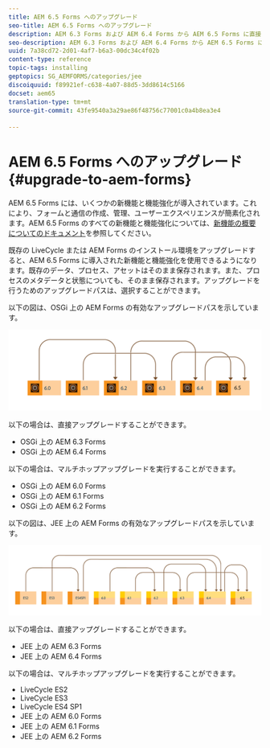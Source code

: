 ```yaml
---
title: AEM 6.5 Forms へのアップグレード
seo-title: AEM 6.5 Forms へのアップグレード
description: AEM 6.3 Forms および AEM 6.4 Forms から AEM 6.5 Forms に直接アップグレードすることができます。
seo-description: AEM 6.3 Forms および AEM 6.4 Forms から AEM 6.5 Forms に直接アップグレードすることができます。
uuid: 7a38cd72-2d01-4af7-b6a3-00dc34c4f02b
content-type: reference
topic-tags: installing
geptopics: SG_AEMFORMS/categories/jee
discoiquuid: f89921ef-c638-4a07-88d5-3dd8614c5166
docset: aem65
translation-type: tm+mt
source-git-commit: 43fe9540a3a29ae86f48756c77001c0a4b8ea3e4

---
```



# AEM 6.5 Forms へのアップグレード{#upgrade-to-aem-forms}

AEM 6.5 Forms には、いくつかの新機能と機能強化が導入されています。これにより、フォームと通信の作成、管理、ユーザーエクスペリエンスが簡素化されます。AEM 6.5 Forms のすべての新機能と機能強化については、[新機能の概要についてのドキュメント](../../forms/using/whats-new.md)を参照してください。

既存の LiveCycle または AEM Forms のインストール環境をアップグレードすると、AEM 6.5 Forms に導入された新機能と機能強化を使用できるようになります。既存のデータ、プロセス、アセットはそのまま保存されます。また、プロセスのメタデータと状態についても、そのまま保存されます。アップグレードを行うためのアップグレードパスは、選択することができます。

以下の図は、OSGi 上の AEM Forms の有効なアップグレードパスを示しています。

![](do-not-localize/osgi-upgrade-path.png)

以下の場合は、直接アップグレードすることができます。

* OSGi 上の AEM 6.3 Forms
* OSGi 上の AEM 6.4 Forms

以下の場合は、マルチホップアップグレードを実行することができます。

* OSGi 上の AEM 6.0 Forms
* OSGi 上の AEM 6.1 Forms
* OSGi 上の AEM 6.2 Forms

以下の図は、JEE 上の AEM Forms の有効なアップグレードパスを示しています。

![](do-not-localize/jee-upgrade-6-5.png)

以下の場合は、直接アップグレードすることができます。

* JEE 上の AEM 6.3 Forms
* JEE 上の AEM 6.4 Forms

以下の場合は、マルチホップアップグレードを実行することができます。

* LiveCycle ES2
* LiveCycle ES3
* LiveCycle ES4 SP1
* JEE 上の AEM 6.0 Forms
* JEE 上の AEM 6.1 Forms
* JEE 上の AEM 6.2 Forms

<!--
[Work in Progress]

Migration involves moving only assets (PDF, XDP, images, adaptive forms, correspondence management assets) from one server to another - processes (LCA), settings, configurations, and a few other pieces of metadata are not migrated. Perform the following steps to migrate to AEM 6.3 Forms:

1. Set up a fresh environment of [AEM 6.3 Forms](https://adobe.com/go/learn_aemforms_documentation_63).
1. Move XDP or other compatible assets to the freshly set instance. For detailed instructions, see [Importing and exporting assets to AEM Forms](../../forms/using/import-export-forms-templates.md). [
   ](../../forms/using/import-export-forms-templates.md)
1. Build the required services, if any.

   For example, if you are using AEM Forms on JEE Document Services, changes are required in the code to use document services available in AEM Forms on OSGi.

1. Perform post-installation activities:

    * **Run Migration Utility**

      The migration utility makes the adaptive forms and correspondence management assets of earlier versions compatible with AEM 6.3 forms. You can download the utility from AEM package share. For step-by-step information to configure and use the migration utility, see [migration utility](../../forms/using/migration-utility.md) documentation.

    * **Reconfigure Adobe Sign**

      If you had Adobe Sign configured in the previous version of AEM Forms, then reconfigure Adobe Sign from AEM Cloud services. For more details, see [Integrate Adobe Sign with AEM Forms](../../forms/using/adobe-sign-integration-adaptive-forms.md).

      Moreover, AEM 6.3 Forms release has introduced many new Adobe Sign features. For step-by-step information to use Adobe Sign, see [Using Adobe Sign in an adaptive form](../../forms/using/working-with-adobe-sign.md).

    * **Reconfigure analytics and reports**

      In AEM 6.3 Forms, traffic variable for source and success event for impression are not available. So, when you upgrade to AEM 6.3 Forms, AEM Forms stops sending data to Adobe Analytics server and analytics reports for adaptive forms are not available. Moreover, AEM 6.3 Forms introduces traffic variable for the version of form analytics and success event for the amount of time spent on a field. So, reconfigure analytics and reports for your AEM Forms environment. For detailed steps, see [Configuring analytics and reports](../../forms/using/configure-analytics-forms-documents.md).

      Methods to calculate average fill time for forms and average read time for have changed. So, when you upgrade to AEM 6.3 forms, older data (data from previous AEM Forms release) for these metrics is available only in Adobe Analytics. It is not visible in AEM Forms analytics reports. For these metrics, AEM Forms analytics reports display data which is captured after performing the upgrade.
      
      -->
